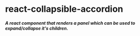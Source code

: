 # react-collapsible-accordion
##### A react component that renders a panel which can be used to expand/collapse it's children.
